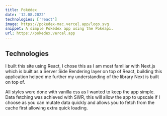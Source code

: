 ```yaml
---
title: Pokédex
date: '12.08.2022'
technologies: ['react']
image: https://pokedex-mac.vercel.app/logo.svg
snippet: A simple Pokédex app using the Pokéapi.
url: https://pokedex.vercel.app
---
```


## Technologies

I built this site using React, I chose this as I am most familiar with Next.js which is built as a Server Side Rendering layer on top of React, building this application helped me further my understanding of the library Next is built on top of.

All styles were done with vanilla css as I wanted to keep the app simple. Data fetching was achieved with SWR, this will allow the app to upscale if I choose as you can mutate data quickly and allows you to fetch from the cache first allowing extra quick loading.

